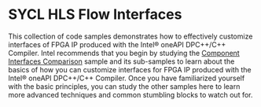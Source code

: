 # SYCL HLS Flow Interfaces

This collection of code samples demonstrates how to effectively customize interfaces of FPGA IP produced with the Intel® oneAPI DPC++/C++ Compiler. Intel recommends that you begin by studying the [Component Interfaces Comparison](component_interfaces_comparison/) sample and its sub-samples to learn about the basics of how you can customize interfaces for FPGA IP produced with the Intel® oneAPI DPC++/C++ Compiler. Once you have familiarized yourself with the basic principles, you can study the other samples here to learn more advanced techniques and common stumbling blocks to watch out for.
